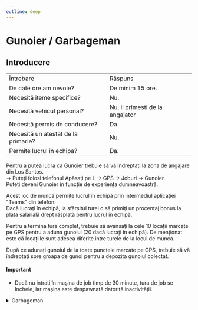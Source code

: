 ```yaml
---
outline: deep
---
```


# Gunoier / Garbageman

## Introducere

<table>
    <tr>
        <td>Întrebare</td>
        <td>Răspuns</td>
    </tr>
    <tr>
        <td>De cate ore am nevoie?</td>
        <td>De minim 15 ore.</td>
    </tr>
    <tr>
        <td>Necesită iteme specifice?</td>
        <td>Nu.</td>
    </tr>
    <tr>
        <td>Necesită vehicul personal?</td>
        <td>Nu, il primesti de la angajator</td>
    </tr>
    <tr>
        <td>Necesită permis de conducere?</td>
        <td>Da.</td>
    </tr>
    <tr>
        <td>Necesită un atestat de la primarie?</td>
        <td>Nu.</td>
    </tr>
    <tr>
        <td>Permite lucrul in echipa?</td>
        <td>Da.</td>
    </tr>
</table>

Pentru a putea lucra ca <span class="button-p-job">Gunoier</span> trebuie să vă îndreptați la zona de angajare din Los Santos.
<br>-> Puteți folosi telefonul <span class="button-p-job">Apăsați pe L -> GPS -> Joburi -> Gunoier</span>.
<br>Puteți deveni <span class="button-p-job">Gunoier</span> în funcție de experiența dumneavoastră.

Acest loc de muncă permite lucrul în echipă prin intermediul aplicației <span class="button-p-job">"Teams"</span> din telefon.
<br>Dacă lucrați în echipă, la sfârșitul turei o să primiți un procentaj <span class="button-p-job">bonus</span> la plata salarială drept răsplată pentru lucrul în echipă.

Pentru a termina tura complet, trebuie să avansați la cele 10 locații marcate pe GPS pentru a aduna gunoiul <span class="button-p-job">(20 dacă lucrați în echipă)</span>. De menționat este că locațiile sunt adesea diferite intre turele de la locul de munca.

După ce adunați gunoiul de la toate punctele marcate pe <span class="button-p-job">GPS</span>, trebuie să vă îndreptați spre groapa de gunoi pentru a depozita gunoiul colectat. 

#### <span class="button-p-job"><b>Important</b></span>

- Dacă nu intrați în mașina de job timp de <span class="button-r-job">30 minute</span>, tura de job se încheie, iar mașina este despawnată datorită inactivității.

<details>
  <summary>Garbageman</summary>
  <img src="https://assets.b-zone.ro/wiki/garbageman.gif" alt="Garbageman">
</details>